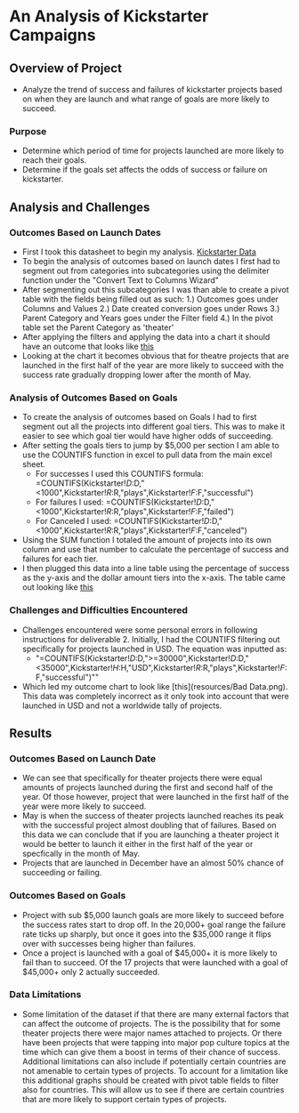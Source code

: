 # An Analysis of Kickstarter Campaigns

## Overview of Project
  - Analyze the trend of success and failures of kickstarter projects based on when they are launch and what range of goals are more likely to succeed.

### Purpose
  - Determine which period of time for projects launched are more likely to reach their goals.
  - Determine if the goals set affects the odds of success or failure on kickstarter.

## Analysis and Challenges

### Outcomes Based on Launch Dates
  - First I took this datasheet to begin my analysis. [Kickstarter Data](Kickstarter_Challenge.xlsx)
  - To begin the analysis of outcomes based on launch dates I first had to segment out from categories into subcategories using the delimiter function under the "Convert Text to Columns Wizard"
  - After segmenting out this subcategories I was than able to create a pivot table with the fields being filled out as such:
    1.) Outcomes goes under Columns and Values
    2.) Date created conversion goes under Rows
    3.) Parent Category and Years goes under the Filter field
    4.) In the pivot table set the Parent Category as 'theater'
  - After applying the filters and applying the data into a chart it should have an outcome that looks like [this](resources/Theater_Outcomes_vs_Launch.png)
  - Looking at the chart it becomes obvious that for theatre projects that are launched in the first half of the year are more likely to succeed with the success rate gradually dropping lower after the month of May.

### Analysis of Outcomes Based on Goals
  - To create the analysis of outcomes based on Goals I had to first segment out all the projects into different goal tiers. This was to make it easier to see which goal tier would have higher odds of succeeding.
  - After setting the goals tiers to jump by $5,000 per section I am able to use the COUNTIFS function in excel to pull data from the main excel sheet.
    - For successes I used this COUNTIFS formula: =COUNTIFS(Kickstarter!$D:$D,"<1000",Kickstarter!$R:$R,"plays",Kickstarter!$F:$F,"successful")
    - For failures I used: =COUNTIFS(Kickstarter!$D:$D,"<1000",Kickstarter!$R:$R,"plays",Kickstarter!$F:$F,"failed")
    - For Canceled I used: =COUNTIFS(Kickstarter!$D:$D,"<1000",Kickstarter!$R:$R,"plays",Kickstarter!$F:$F,"canceled")
  - Using the SUM function I totaled the amount of projects into its own column and use that number to calculate the percentage of success and failures for each tier.
  - I then plugged this data into a line table using the percentage of success as the y-axis and the dollar amount tiers into the x-axis. The table came out looking like [this](resources/Outcomes_vs_Goals.png)
### Challenges and Difficulties Encountered
 - Challenges encountered were some personal errors in following instructions for deliverable 2. Initially, I had the COUNTIFS filtering out specifically for projects launched in USD. The equation was inputted as:
    - "=COUNTIFS(Kickstarter!$D:$D,">=30000",Kickstarter!$D:$D,"<35000",Kickstarter!$H:$H,"USD",Kickstarter!$R:$R,"plays",Kickstarter!$F:$F,"successful")""
  - Which led my outcome chart to look like [this](resources/Bad Data.png). This data was completely incorrect as it only took into account that were launched in USD and not a worldwide tally of projects.
## Results

### Outcomes Based on Launch Date
  - We can see that specifically for theater projects there were equal amounts of projects launched during the first and second half of the year. Of those however, project that were launched in the first half of the year were more likely to succeed.
  - May is when the success of theater projects launched reaches its peak with the successful project almost doubling that of failures. Based on this data we can conclude that if you are launching a theater project it would be better to launch it either in the first half of the year or specfically in the month of May.
  - Projects that are launched in December have an almost 50% chance of succeeding or failing.

### Outcomes Based on Goals
- Project with sub $5,000 launch goals are more likely to succeed before the success rates start to drop off. In the 20,000+ goal range the failure rate ticks up sharply, but once it goes into the $35,000 range it flips over with successes being higher than failures.
- Once a project is launched with a goal of $45,000+ it is more likely to fail than to succeed. Of the 17 projects that were launched with a goal of $45,000+ only 2 actually succeeded.

### Data Limitations
  - Some limitation of the dataset if that there are many external factors that can affect the outcome of projects. The is the possibility that for some theater projects there were major names attached to projects. Or there have been projects that were tapping into major pop culture topics at the time which can give them a boost in terms of their chance of success. Additional limitations can also include if potentially certain countries are not amenable to certain types of projects. To account for a limitation like this additional graphs should be created with pivot table fields to filter also for countries. This will allow us to see if there are certain countries that are more likely to support certain types of projects.
